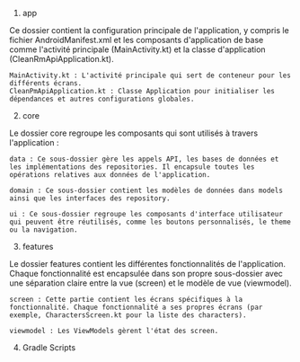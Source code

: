 1. app

Ce dossier contient la configuration principale de l'application, y compris le fichier AndroidManifest.xml et les composants d'application de base comme l'activité principale (MainActivity.kt) et la classe d'application (CleanRmApiApplication.kt).

    MainActivity.kt : L'activité principale qui sert de conteneur pour les différents écrans.
    CleanPmApiApplication.kt : Classe Application pour initialiser les dépendances et autres configurations globales.

2. core

Le dossier core regroupe les composants qui sont utilisés à travers l'application :

    data : Ce sous-dossier gère les appels API, les bases de données et les implémentations des repositories. Il encapsule toutes les opérations relatives aux données de l'application.

    domain : Ce sous-dossier contient les modèles de données dans models ainsi que les interfaces des repository.

    ui : Ce sous-dossier regroupe les composants d'interface utilisateur qui peuvent être réutilisés, comme les boutons personnalisés, le theme ou la navigation.

3. features

Le dossier features contient les différentes fonctionnalités de l'application. Chaque fonctionnalité est encapsulée dans son propre sous-dossier avec une séparation claire entre la vue (screen) et le modèle de vue (viewmodel).

    screen : Cette partie contient les écrans spécifiques à la fonctionnalité. Chaque fonctionnalité a ses propres écrans (par exemple, CharactersScreen.kt pour la liste des characters).

    viewmodel : Les ViewModels gèrent l'état des screen.
4. Gradle Scripts